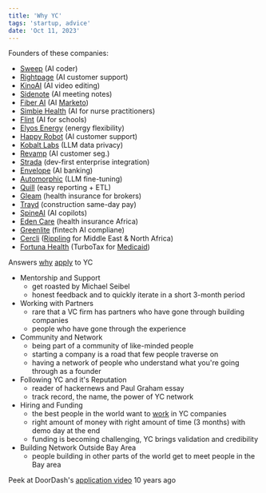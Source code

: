 ```yaml
---
title: 'Why YC'
tags: 'startup, advice'
date: 'Oct 11, 2023'
---
```


Founders of these companies:

- [Sweep](https://www.ycombinator.com/companies/sweep) (AI coder)
- [Rightpage](https://www.ycombinator.com/companies/rightpage) (AI customer support)
- [KinoAI](https://www.ycombinator.com/companies/kino-ai) (AI video editing)
- [Sidenote](https://www.ycombinator.com/companies/sidenote) (AI meeting notes)
- [Fiber AI](https://www.ycombinator.com/companies/fiber-ai) (AI [Marketo](https://business.adobe.com/products/marketo/adobe-marketo.html))
- [Simbie Health](https://www.ycombinator.com/companies/simbie-health) (AI for nurse practitioners)
- [Flint](https://www.ycombinator.com/companies/flint-2) (AI for schools)
- [Elyos Energy](https://www.ycombinator.com/companies/elyos-energy) (energy flexibility)
- [Happy Robot](https://www.ycombinator.com/companies/happyrobot) (AI customer support)
- [Kobalt Labs](https://www.ycombinator.com/companies/kobalt-labs) (LLM data privacy)
- [Revamp](https://www.ycombinator.com/companies/revamp) (AI customer seg.)
- [Strada](https://www.ycombinator.com/companies/strada) (dev-first enterprise integration)
- [Envelope](https://www.ycombinator.com/companies/envelope) (AI banking)
- [Automorphic](https://www.ycombinator.com/companies/automorphic) (LLM fine-tuning)
- [Quill](https://www.ycombinator.com/companies/quill) (easy reporting + ETL)
- [Gleam](https://www.ycombinator.com/companies/gleam) (health insurance for brokers)
- [Trayd](https://www.ycombinator.com/companies/trayd) (construction same-day pay)
- [SpineAI](https://www.ycombinator.com/companies/spine-ai) (AI copilots)
- [Eden Care](https://www.ycombinator.com/companies/eden-care) (health insurance Africa)
- [Greenlite](https://www.ycombinator.com/companies/greenlite) (fintech AI compliane)
- [Cercli](https://www.ycombinator.com/companies/cercli) ([Rippling](https://www.rippling.com/en-GB) for Middle East & North Africa)
- [Fortuna Health](https://www.ycombinator.com/companies/fortuna-health) (TurboTax for [Medicaid](https://www.medicaid.gov/))

Answers [why](https://www.youtube.com/watch?v=HQjjgi6271k) [apply](https://apply.ycombinator.com/) to YC

- Mentorship and Support
  - get roasted by Michael Seibel
  - honest feedback and to quickly iterate in a short 3-month period
- Working with Partners
  - rare that a VC firm has partners who have gone through building companies
  - people who have gone through the experience
- Community and Network
  - being part of a community of like-minded people
  - starting a company is a road that few people traverse on
  - having a network of people who understand what you're going through as a founder
- Following YC and it's Reputation
  - reader of hackernews and Paul Graham essay
  - track record, the name, the power of YC network
- Hiring and Funding
  - the best people in the world want to [work](https://www.ycombinator.com/jobs) in YC companies
  - right amount of money with right amount of time (3 months) with demo day at the end
  - funding is becoming challenging, YC brings validation and credibility
- Building Network Outside Bay Area
  - people building in other parts of the world get to meet people in the Bay area

Peek at DoorDash's [application video](https://www.youtube.com/watch?v=Rzlr2tNSl0U) 10 years ago
